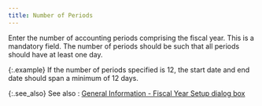 ```yaml
---
title: Number of Periods
---
```



Enter the number of accounting periods comprising the fiscal year. This  is a mandatory field. The number of periods should be such that all periods  should have at least one day.


{:.example}
If the number of periods specified is 12, the start date and end date  should span a minimum of 12 days.


{:.see_also}
See also
: [General  Information - Fiscal Year Setup  dialog box](JavaScript:RelatedTopics1.Click())<!--Metadata type="DesignerControl" startspan
<object CLASSID="clsid:ADB880A6-D8FF-11CF-9377-00AA003B7A11"
	ID=RelatedTopics1
	TYPE="application/x-oleobject">
</object>-->

<object classid="clsid:ADB880A6-D8FF-11CF-9377-00AA003B7A11" id="RelatedTopics1" type="application/x-oleobject"> 
 <param name="Command" value="Related Topics">
<param name="Window" value="second">
<param name="Item1" value="General Information -;{{site.sc_chm}}/options/acc-info/fiscal-year-and-periods/general_information_fiscal_year_dialog_box.html">
</object><!--Metadata type="DesignerControl" endspan-->
